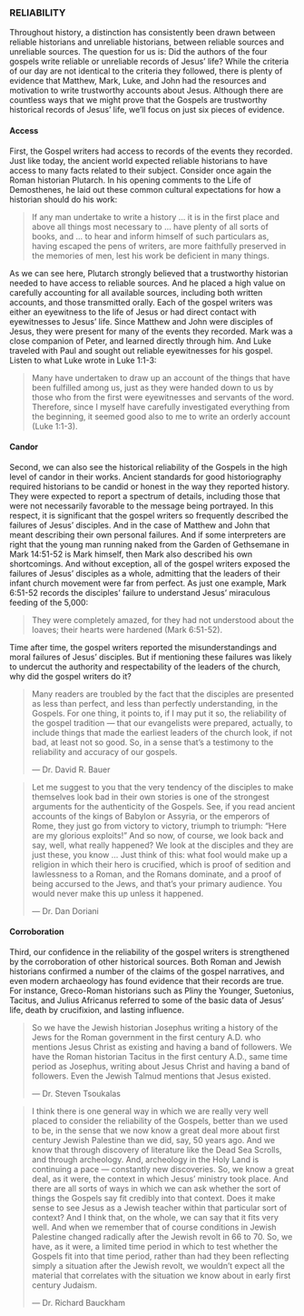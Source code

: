 ### RELIABILITY

Throughout history, a distinction has consistently been drawn between reliable historians and unreliable historians, between reliable sources and unreliable sources. The question for us is: Did the authors of the four gospels write reliable or unreliable records of Jesus’ life? While the criteria of our day are not identical to the criteria they followed, there is plenty of evidence that Matthew, Mark, Luke, and John had the resources and motivation to write trustworthy accounts about Jesus.
	Although there are countless ways that we might prove that the Gospels are trustworthy historical records of Jesus’ life, we’ll focus on just six pieces of evidence.


#### Access

First, the Gospel writers had access to records of the events they recorded. Just like today, the ancient world expected reliable historians to have access to many facts related to their subject. 
	Consider once again the Roman historian Plutarch. In his opening comments to the Life of Demosthenes, he laid out these common cultural expectations for how a historian should do his work:
 
> If any man undertake to write a history … it is in the first place and above all things most necessary to … have plenty of all sorts of books, and … to hear and inform himself of such particulars as, having escaped the pens of writers, are more faithfully preserved in the memories of men, lest his work be deficient in many things. 

As we can see here, Plutarch strongly believed that a trustworthy historian needed to have access to reliable sources. And he placed a high value on carefully accounting for all available sources, including both written accounts, and those transmitted orally. 
	Each of the gospel writers was either an eyewitness to the life of Jesus or had direct contact with eyewitnesses to Jesus’ life. Since Matthew and John were disciples of Jesus, they were present for many of the events they recorded. Mark was a close companion of Peter, and learned directly through him. And Luke traveled with Paul and sought out reliable eyewitnesses for his gospel. Listen to what Luke wrote in Luke 1:1-3:

> Many have undertaken to draw up an account of the things that have been fulfilled among us, just as they were handed down to us by those who from the first were eyewitnesses and servants of the word. Therefore, since I myself have carefully investigated everything from the beginning, it seemed good also to me to write an orderly account (Luke 1:1-3).


#### Candor

Second, we can also see the historical reliability of the Gospels in the high level of candor in their works. Ancient standards for good historiography required historians to be candid or honest in the way they reported history. They were expected to report a spectrum of details, including those that were not necessarily favorable to the message being portrayed. 
In this respect, it is significant that the gospel writers so frequently described the failures of Jesus’ disciples. And in the case of Matthew and John that meant describing their own personal failures. And if some interpreters are right that the young man running naked from the Garden of Gethsemane in Mark 14:51-52 is Mark himself, then Mark also described his own shortcomings. And without exception, all of the gospel writers exposed the failures of Jesus’ disciples as a whole, admitting that the leaders of their infant church movement were far from perfect.
As just one example, Mark 6:51-52 records the disciples’ failure to understand Jesus’ miraculous feeding of the 5,000:

> They were completely amazed, for they had not understood about the loaves; their hearts were hardened (Mark 6:51-52).

Time after time, the gospel writers reported the misunderstandings and moral failures of Jesus’ disciples. But if mentioning these failures was likely to undercut the authority and respectability of the leaders of the church, why did the gospel writers do it?

> Many readers are troubled by the fact that the disciples are presented as less than perfect, and less than perfectly understanding, in the Gospels. For one thing, it points to, if I may put it so, the reliability of the gospel tradition — that our evangelists were prepared, actually, to include things that made the earliest leaders of the church look, if not bad, at least not so good. So, in a sense that’s a testimony to the reliability and accuracy of our gospels.
> 
> — Dr. David R. Bauer


> Let me suggest to you that the very tendency of the disciples to make themselves look bad in their own stories is one of the strongest arguments for the authenticity of the Gospels. See, if you read ancient accounts of the kings of Babylon or Assyria, or the emperors of Rome, they just go from victory to victory, triumph to triumph: “Here are my glorious exploits!” And so now, of course, we look back and say, well, what really happened? We look at the disciples and they are just these, you know … Just think of this: what fool would make up a religion in which their hero is crucified, which is proof of sedition and lawlessness to a Roman, and the Romans dominate, and a proof of being accursed to the Jews, and that’s your primary audience. You would never make this up unless it happened.
> 
> — Dr. Dan Doriani


#### Corroboration

Third, our confidence in the reliability of the gospel writers is strengthened by the corroboration of other historical sources. Both Roman and Jewish historians confirmed a number of the claims of the gospel narratives, and even modern archaeology has found evidence that their records are true.
	For instance, Greco-Roman historians such as Pliny the Younger, Suetonius, Tacitus, and Julius Africanus referred to some of the basic data of Jesus’ life, death by crucifixion, and lasting influence.

> So we have the Jewish historian Josephus writing a history of the Jews for the Roman government in the first century A.D. who mentions Jesus Christ as existing and having a band of followers. We have the Roman historian Tacitus in the first century A.D., same time period as Josephus, writing about Jesus Christ and having a band of followers. Even the Jewish Talmud mentions that Jesus existed.
> 
> — Dr. Steven Tsoukalas


> I think there is one general way in which we are really very well placed to consider the reliability of the Gospels, better than we used to be, in the sense that we now know a great deal more about first century Jewish Palestine than we did, say, 50 years ago. And we know that through discovery of literature like the Dead Sea Scrolls, and through archeology. And, archeology in the Holy Land is continuing a pace — constantly new discoveries. So, we know a great deal, as it were, the context in which Jesus’ ministry took place. And there are all sorts of ways in which we can ask whether the sort of things the Gospels say fit credibly into that context. Does it make sense to see Jesus as a Jewish teacher within that particular sort of context? And I think that, on the whole, we can say that it fits very well. And when we remember that of course conditions in Jewish Palestine changed radically after the Jewish revolt in 66 to 70. So, we have, as it were, a limited time period in which to test whether the Gospels fit into that time period, rather than had they been reflecting simply a situation after the Jewish revolt, we wouldn’t expect all the material that correlates with the situation we know about in early first century Judaism.
> 
> — Dr. Richard Bauckham
